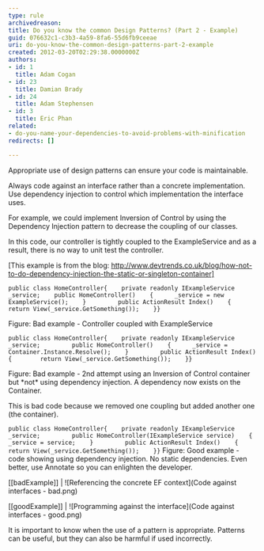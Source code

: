 ```yaml
---
type: rule
archivedreason: 
title: Do you know the common Design Patterns? (Part 2 - Example)
guid: 076632c1-c3b3-4a59-8fa6-55d6fb9ceeae
uri: do-you-know-the-common-design-patterns-part-2-example
created: 2012-03-20T02:29:38.0000000Z
authors:
- id: 1
  title: Adam Cogan
- id: 23
  title: Damian Brady
- id: 24
  title: Adam Stephensen
- id: 3
  title: Eric Phan
related:
- do-you-name-your-dependencies-to-avoid-problems-with-minification
redirects: []

---
```


Appropriate use of design patterns can ensure your code is maintainable.

<!--endintro-->

Always code against an interface rather than a concrete implementation. Use dependency injection to control which implementation the interface uses.

For example, we could implement Inversion of Control by using the Dependency Injection pattern to decrease the coupling of our classes.

In this code, our controller is tightly coupled to the ExampleService and as a result, there is no way to unit test the controller.

[This example is from the blog: http://www.devtrends.co.uk/blog/how-not-to-do-dependency-injection-the-static-or-singleton-container]

`public class HomeController{    private readonly IExampleService _service;    public HomeController()    {      _service = new ExampleService();    }         public ActionResult Index()    {        return View(_service.GetSomething());    }}`

Figure: Bad example - Controller coupled with ExampleService

`public class HomeController{    private readonly IExampleService _service;         public HomeController()    {      _service = Container.Instance.Resolve();    }         public ActionResult Index()    {        return View(_service.GetSomething());    }}`

Figure: Bad example - 2nd attempt using an Inversion of Control container but \*not\* using dependency injection. A dependency now exists on the Container.

This is bad code because we removed one coupling but added another one (the container).

`public class HomeController{    private readonly IExampleService _service;         public HomeController(IExampleService service)    {      _service = service;    }         public ActionResult Index()    {        return View(_service.GetSomething());    }}`
Figure: Good example - code showing using dependency injection. No static dependencies. 
Even better, use Annotate so you can enlighten the developer.


[[badExample]]
| ![Referencing the concrete EF context](Code against interfaces - bad.png)


[[goodExample]]
| ![Programming against the interface](Code against interfaces - good.png)

It is important to know when the use of a pattern is appropriate.  Patterns can be useful, but they can also be harmful if used incorrectly.
